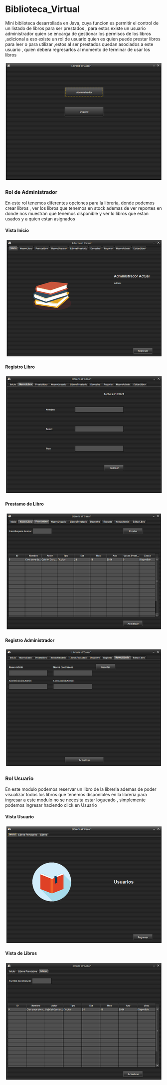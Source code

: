 # Biblioteca_Virtual
Mini biblioteca desarrollada en Java, cuya funcion es permitir el control de un listado de libros para ser prestados ,
para estos existe un usuario administrador quien se encarga de gestionar los permisos de los libros ,adicional a eso 
existe un rol de usuario quien es quien puede prestar libros para leer o para utilizar ,estos al ser prestados quedan 
asociados a este usuario , quien debera regresarlos al momento de terminar de usar los libros 


<img src="https://raw.githubusercontent.com/gkruiz/Biblioteca_Virtual/refs/heads/main/IMAGENES/Screenshot%202024-11-24%20203122.png">

### Rol de Administrador 

En este rol tenemos diferentes opciones para la libreria, donde podemos crear libros , ver los libros que tenemos en stock 
ademas de ver reportes en donde nos muestran que tenemos disponible y ver lo libros que estan usados y a quien estan asignados 



#### Vista Inicio
<img src="https://raw.githubusercontent.com/gkruiz/Biblioteca_Virtual/refs/heads/main/IMAGENES/Screenshot%202024-11-24%20203201.png">



#### Registro Libro
<img src="https://raw.githubusercontent.com/gkruiz/Biblioteca_Virtual/refs/heads/main/IMAGENES/Screenshot%202024-11-24%20203217.png">

#### Prestamo de Libro
<img src="https://raw.githubusercontent.com/gkruiz/Biblioteca_Virtual/refs/heads/main/IMAGENES/Screenshot%202024-11-24%20203311.png">

#### Registro Administrador
<img src="https://raw.githubusercontent.com/gkruiz/Biblioteca_Virtual/refs/heads/main/IMAGENES/Screenshot%202024-11-24%20203326.png">





### Rol Usuario
En este modulo podemos reservar un libro de la libreria ademas de poder visualizar todos los libros que tenemos disponibles en la libreria 
para ingresar a este modulo no se necesita estar logueado , simplemente podemos ingresar haciendo click en Usuario


#### Vista Usuario
<img src="https://raw.githubusercontent.com/gkruiz/Biblioteca_Virtual/refs/heads/main/IMAGENES/Screenshot%202024-11-24%20203350.png">


#### Vista de Libros
<img src="https://raw.githubusercontent.com/gkruiz/Biblioteca_Virtual/refs/heads/main/IMAGENES/Screenshot%202024-11-24%20203407.png">









